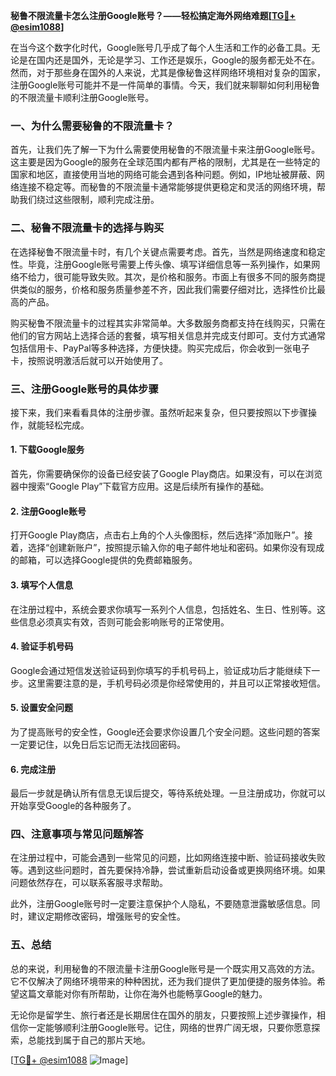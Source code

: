 **秘鲁不限流量卡怎么注册Google账号？——轻松搞定海外网络难题[[TG💪+ @esim1088](https://t.me/s/esim1088)]**

在当今这个数字化时代，Google账号几乎成了每个人生活和工作的必备工具。无论是在国内还是国外，无论是学习、工作还是娱乐，Google的服务都无处不在。然而，对于那些身在国外的人来说，尤其是像秘鲁这样网络环境相对复杂的国家，注册Google账号可能并不是一件简单的事情。今天，我们就来聊聊如何利用秘鲁的不限流量卡顺利注册Google账号。

### 一、为什么需要秘鲁的不限流量卡？

首先，让我们先了解一下为什么需要使用秘鲁的不限流量卡来注册Google账号。这主要是因为Google的服务在全球范围内都有严格的限制，尤其是在一些特定的国家和地区，直接使用当地的网络可能会遇到各种问题。例如，IP地址被屏蔽、网络连接不稳定等。而秘鲁的不限流量卡通常能够提供更稳定和灵活的网络环境，帮助我们绕过这些限制，顺利完成注册。

### 二、秘鲁不限流量卡的选择与购买

在选择秘鲁不限流量卡时，有几个关键点需要考虑。首先，当然是网络速度和稳定性。毕竟，注册Google账号需要上传头像、填写详细信息等一系列操作，如果网络不给力，很可能导致失败。其次，是价格和服务。市面上有很多不同的服务商提供类似的服务，价格和服务质量参差不齐，因此我们需要仔细对比，选择性价比最高的产品。

购买秘鲁不限流量卡的过程其实非常简单。大多数服务商都支持在线购买，只需在他们的官方网站上选择合适的套餐，填写相关信息并完成支付即可。支付方式通常包括信用卡、PayPal等多种选择，方便快捷。购买完成后，你会收到一张电子卡，按照说明激活后就可以开始使用了。

### 三、注册Google账号的具体步骤

接下来，我们来看看具体的注册步骤。虽然听起来复杂，但只要按照以下步骤操作，就能轻松完成。

#### 1. 下载Google服务

首先，你需要确保你的设备已经安装了Google Play商店。如果没有，可以在浏览器中搜索“Google Play”下载官方应用。这是后续所有操作的基础。

#### 2. 注册Google账号

打开Google Play商店，点击右上角的个人头像图标，然后选择“添加账户”。接着，选择“创建新账户”，按照提示输入你的电子邮件地址和密码。如果你没有现成的邮箱，可以选择Google提供的免费邮箱服务。

#### 3. 填写个人信息

在注册过程中，系统会要求你填写一系列个人信息，包括姓名、生日、性别等。这些信息必须真实有效，否则可能会影响账号的正常使用。

#### 4. 验证手机号码

Google会通过短信发送验证码到你填写的手机号码上，验证成功后才能继续下一步。这里需要注意的是，手机号码必须是你经常使用的，并且可以正常接收短信。

#### 5. 设置安全问题

为了提高账号的安全性，Google还会要求你设置几个安全问题。这些问题的答案一定要记住，以免日后忘记而无法找回密码。

#### 6. 完成注册

最后一步就是确认所有信息无误后提交，等待系统处理。一旦注册成功，你就可以开始享受Google的各种服务了。

### 四、注意事项与常见问题解答

在注册过程中，可能会遇到一些常见的问题，比如网络连接中断、验证码接收失败等。遇到这些问题时，首先要保持冷静，尝试重新启动设备或更换网络环境。如果问题依然存在，可以联系客服寻求帮助。

此外，注册Google账号时一定要注意保护个人隐私，不要随意泄露敏感信息。同时，建议定期修改密码，增强账号的安全性。

### 五、总结

总的来说，利用秘鲁的不限流量卡注册Google账号是一个既实用又高效的方法。它不仅解决了网络环境带来的种种困扰，还为我们提供了更加便捷的服务体验。希望这篇文章能对你有所帮助，让你在海外也能畅享Google的魅力。

无论你是留学生、旅行者还是长期居住在国外的朋友，只要按照上述步骤操作，相信你一定能够顺利注册Google账号。记住，网络的世界广阔无垠，只要你愿意探索，总能找到属于自己的那片天地。

[[TG💪+ @esim1088](https://t.me/s/esim1088) ![Image](https://i.postimg.cc/4NQfJmqS/Snipaste-2025-05-13-00-14-12.png)]